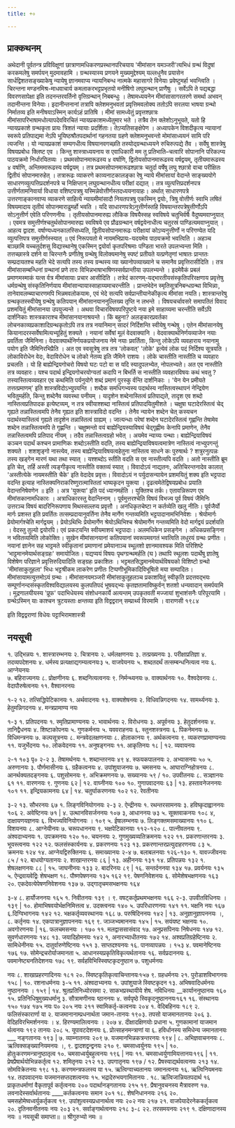 ```yaml
---
title: +०

---
```

## प्राक्कथनम्
अथेदानी पूर्वतन्त्र प्रविविक्षूणां छात्राणामधिकरणप्रस्थानपरिचयाय 'मीमांसान यमञ्जरी'त्यभिधं ग्रन्थं विदुषां करकमलेषु समर्पयन् मुदमावहामि । ग्रन्थस्यास्य प्रणयने मुख्यमुद्देश्यम् यल्लधुनैव प्रयासेन सार्धद्विशतसङ्ख्याकेषु न्यायेषु ज्ञानमवाप्य न्यायनिबन्ध नात्मके महासागरे विनेयाः प्रवेष्टुमर्हा भवन्त्विति । चिरन्तना मण्डनमिश्र-माधवाचार्य कमलाकरभट्टप्रभृतयो मनीषिगो लघुग्रन्थान् प्राणैषुः । सर्वेऽपि ते पद्यबद्धा विवरणसापेक्षा इति तदनन्तरवर्तिनो वृत्तिग्रन्थान् निबबन्धुः । तेषामध्ययनेन मीमांसासागरतरणे समर्था अभवन् तदानीन्तना विनेयाः। इदानीन्तनानां तत्रापि क्लेशमनुभवतां प्रवृत्तिमवलोक्य ततोऽपि सरलया भाषया ग्रन्थो निर्मातव्य इति मनीषयाऽस्मिन् कार्यऽहं प्रातिषि । मीमां सामध्येतुं प्रवृत्तश्छात्रः मीमांसापरिभाषामधोत्यापदेवविरचितं न्यायप्रकाशमध्येतुमार भते । तत्रैव तेन क्लेशोऽनुभूयते, यतो हि न्यायप्रकाशे ग्रन्थकृता प्रायः त्रिशतं न्यायाः प्रदर्शिताः। तेऽप्यतिसङ्क्षेपेण । अध्यापकेन विशदीकृत्य न्यायानां स्वरूपे प्रतिपाद्यमा नेऽपि भूयिष्ठश्रौतपदार्थानां गहनतया ग्रहणे क्लेशमनुभवन्तो मोमांसाध्ययनं सामि परि त्यजन्ति । यो न्यायप्रकाशं सम्यगधीत्य विषयानवगच्छति तस्योद्ग्रन्थाध्ययने रुचिरुत्पद्ये तैव । सर्वेषु शास्त्रेषु विषयप्रबोधः क्लिष्ट एव । किन्तु शास्त्राध्ययनाय स एवाधिकारी 
मम तु प्रतिभाति–चत्वारि सोपानानि परिकल्प्य पाठयक्रमो निर्धारयितव्यः । प्रथमसोपानमारूढस्य ४ वर्षाणि, द्वितोयसोपानमारूढस्य वर्षद्वयम्, तृतीयमारूढस्य ४ वर्षाणि, अन्तिममारूढस्य वर्षद्वयम् । तत्र प्रथमसोपानमारूढश्छात्रः चतुर्दा वर्षेषु लघु 
श्छात्रो वाचा परीक्षितः द्वितीयं सोपानमारुहेत् । तत्रारूढः व्याकरणे काव्यनाटकालङ्का रेषु न्याये मीमांसायां वेदान्ते साङ्ख्ययोगे साधारणव्युत्पत्तिप्रदर्शनपत्रे च निक्षिप्तान् लघुग्रन्थानधीत्य परीक्षां दद्यात् । तत्र व्युत्पत्तिप्रदर्शनपत्र उत्तीर्णतामनिवार्या विधाया 
वशिष्टपत्रषु यस्मिन्नेवोत्तीर्णस्तदध्ययनायाहः। अर्थात् साधारणपत्रे उत्तरणाङ्कानवाप्य व्याकरणे साहित्ये न्यायमीमांसादौ नियतपत्रषु एकस्मिन् द्वयोः, त्रिषु वोत्तीर्णः स्वाभि लषितं विषयमादाय तृतीयं सोपानमाराढुमर्हो भवति । यदि साधारणपत्रेऽनुत्तीर्णस्तहि विषयान्तरपत्रेषुत्तीर्णोऽपि सोऽनुत्तीर्ण एवेति परिगणनीयः । तृतीयसोपानमारुह्य लौकिक विषयैस्सह स्वविषये चतुभिर्वर्षेः वैदुष्यमवाप्नुयात् । एवमत्र समुत्तीर्णश्चतुर्थसोपानमारुह्य स्वविषये एव प्रौढग्रन्थान् वर्षद्वयेनाधीत्य चतुरस्रं पाण्डित्यमवाप्नुयात् । आहत्य द्वादश. वर्षाण्यध्यनकालस्सिध्यति, द्वितीयसोपानमारूढः परीक्षायां कोऽप्यनुत्तीर्णो न परिगण्येत यदि व्युत्पत्तिपत्र समुत्तीर्णस्स्यात् ॥ 
एवं निरूपयतो मे नायमभिप्रायः-यदयमेव पाठ्यक्रमो भवत्विति । अहञ्च बाञ्छामि यच्चतुर्दशसु विद्यास्थानेषु एकस्मिन् द्वयोर्वा कृतपरिश्रमाः पण्डिता भारते उपलभ्यन्ता मिति । तत्तच्छास्त्रे दर्शने वा चिरन्तनैः प्रणीतेषु ग्रन्थेषु विलोक्यमानेषु स्पष्टं प्रतीयते यत्प्रणेतृणां भाषातः प्रान्ततः सम्प्रदायतश्च महति भेदे सत्यपि तस्य तस्य ग्रन्थस्य व्या ख्यानोपव्याख्याने च समानैव प्रवृत्तिरासीदिति । तत्र मीमांसासम्बन्धिनां ग्रन्थानां प्रणे तारः विभिन्नभाषाभाषिणस्सर्वप्रान्तीया उपलभ्यन्ते । इदमेवैकं प्रबलं प्रमाणमस्माकं यत्स र्वत्र मीमांसायाः प्रचार आसीदिति । तत्रेदं कारणम्-यद्भारतीयसंस्कृतिपरिरक्षणाय प्रवृत्तेषु धर्मग्रन्थेषु संस्कृतिनिर्णयाय मीमांसान्यायास्साहाय्यमाचरन्तीति । प्रान्तभेदेन स्मृतिसूत्रनिबन्धग्रन्था विभिन्नाः, तानेवावलम्ब्याचारणमपि भिन्नमवलोकयामः, एवं भेदे सत्यपि सर्वप्रान्तीयानेकीकृत्य मीमांसा नयति। शास्त्रान्तरेषु ग्रन्थकृतस्स्वीयेषु ग्रन्थेषु कतिपयान् मीमांसानयाननुल्लिख्य तृप्ति न लभन्ते । विषयचर्चावसरे समापतितं विवाद प्रशमयितुं मीमांसानया उपयुज्यन्ते । अथवा विचारविषयपरिपुष्टये नया इमे साहाय्यमा चरन्तीति सर्वेऽपि दार्शनिकाः शास्त्रकाराश्च मीमांसानयानाश्रयन्ते । किं बहुना? अलङ्कारप्रवर्तका लोचनकाव्यप्रकाशादिग्रन्थकृतोऽपि तत्र तत्र नयानिमान् सादरं निर्दिशन्ति स्वीयेषु गन्थेषु । एतेन मीमांसानयेषु कियानादरस्सर्वेषामित्यभ्यूहितुं शक्यते । नयानां सर्वेषां मूलं वेदवाक्यानि । वेदवाक्यार्थनिर्णयव्याजेन नयाः प्रवर्तिता जैमिनिना। वेदवाक्यार्थनिर्णयकप्रयोजनाय नेमे नयाः प्रवर्तिताः, किन्तु लोकेऽपि व्यवहाराय नयानामु पयोग इति जैमिनिरभिप्रैति । अत एव स्वसूत्रेषु तत्र तत्र 'लोकवत्' 'लोके' इत्येवं लोक पदं निर्दिश्य सूत्रयति । लोकाविरोधेन वेदः, वेदाविरोधेन च लोको नेतव्य इति जैमिने राशयः । लोके चास्तीति नास्तीति च व्यवहारः प्रचलति । यो हि बाह्येन्द्रियगोचरो विषयो घटः पटो वा स यदि स्यादुपलभ्येत, नोपलभ्यते। अत एव नास्तीति तत्र व्यवहारः। यश्च पदार्थ इन्द्रियगोचरयोग्यतां कदापि न बिभर्ति स नास्तीति व्यवहारविषयः कथं भवतु ? तस्यास्तित्वव्यवहार एव कथमिति पर्यनुयोगे शब्दं प्रमाणं पुरस्कु र्वन्ति दार्शनिकाः । 'येन येन प्रमीयते तत्तत्प्रमाणम्' इति शास्त्रविदोऽभ्युपयन्ति । शब्दैक समधिगभ्यस्य पदार्थस्य नास्तित्वस्थापनं नेन्द्रियेण भवितुमर्हति, किन्तु शब्देनैव व्यवस्था पनीयम् । यादृशेन शब्देनास्तित्वं प्रतिपाद्यते, तादृश एव शब्दो नास्तित्वप्रतिपादक इत्येष्टव्यम्, न तत्र स्वीयाश्शब्दा नास्तित्वं प्रतिपादयितुमीशते । चक्षुषा घटादेरस्तित्वं चेद् गृह्यते तन्नास्तित्वमपि तेनैव गृह्यत इति शास्त्राविदो वदन्ति । तेनैव न्यायेन शब्देन चेत् कस्यचन पदार्थस्यास्तित्वं गृह्यते तादृशेन तन्नास्तित्वं ग्राह्यम् । जात्यन्धाः परेषां शब्देन घटादेरस्तित्वं गृह्णन्ति तेषामेव शब्देन तन्नास्तित्वमपि ते गृह्णन्ति । चक्षुष्मन्तो वयं बाह्येन्द्रियस्याविषयं चेद्गृह्णीमः केनापि प्रमाणेन, तेनैव तन्नास्तित्वमपि प्रतिपाद नीयम् । तदैव तन्नास्तित्वग्रहो भवेत् । अयमेव न्याय्यः पन्थाः। बाह्येन्द्रियाविषयं कञ्चन पदार्थं कश्चन प्रामाणिकः शब्दोऽस्तीति वदति, तस्य बाह्येन्द्रियाविषयत्वमात्रेण नास्तित्वं नाभ्युपगन्तुं शक्यते । शशशृङ्गो नास्त्येव, तस्य बाह्येन्द्रियाविषयत्वहेतुना नास्तित्व साधने कः पुरुषार्थः ? शत्रुरनुत्पन्नः तस्य खड्गेन मारणं यथा तथा स्यात् । यश्शब्दोऽ स्तीति वदति स एव नास्तीत्यपि वदति । अतो नास्तीति ब्रूम इति चेत्, तर्हि अस्ती त्यङ्गीकृत्य नास्तीति वक्तव्यं स्यात् । विवादोऽयं नाद्यतनः, अतिचिरन्तनादेव कालात् 'अस्तीत्येके नायमस्तीति चैके' इति वेदादेव प्रवृत्तः। विवादोऽयं न पर्युदासन्यायेन प्रशमयितुं शक्य इति भट्टपादा वदन्ति 
इत्याह नास्तिक्यनिराकरिष्णुरात्मास्तितां भाष्यकृदन युक्त्या । दृढत्वमेतेद्विषयप्रबोधः प्रयाति वेदान्तनिषेवणेन ॥ इति । 
अत्र 'युक्त्या' इति पदं ध्यानमर्हति । युक्तिश्च तर्कः। एतावन्निरूपण एव मीमांसकानामधिकारः । अत्राधिकारस्तु वेदान्तिनाम् । पूर्वमुत्तरश्चेति विषयं विभज्य पूर्व विषयं जैमिनिः उत्तरञ्च विषयं बादरिनिरूपणाय मिथस्सल्लप्य प्रवृत्तौ । अनधिकृतचेष्टा न कर्तव्येति खलु नीतिः। पूर्वजैर्यो मार्गः प्रशस्त इति प्रवर्तितः तत्सम्प्रदायानुवर्तिना तेनैव मार्गेण गन्तव्यमिति भट्टपादानामभिनिवेशः । श्रेयोमार्गः प्रेयोमार्गश्चेति मार्गद्वयम् । प्रेयोऽथिभिः प्रेयोमार्गेण श्रेयोऽथिभिश्च श्रेयोमार्गेण गन्तव्यमिति वेदो मार्गद्वयं प्रदर्शयति । वेदस्तु तुल्यो द्वयोरपि। एवं प्रकटयन्ति स्वीयमाशयं भट्टपादाः। अलमधिकेन प्रसङ्गेन । अधिकप्रसङ्गिना न भवितव्यमिति लोकोक्तिः। 
सुखेन मीमांसानयानां कतिपयानां स्वरूपमवगतं भवत्विति लधुरयं ग्रन्थः प्रणीतः । नयानां ज्ञानेन सह भाट्टमते स्वीकृतानां प्रमाणानां प्रमेयानाञ्च स्थूलशो ज्ञानमावश्यक मिति परिशिष्टे ‘भाट्टमानमेयार्थसङ्ग्रहः' समायोजितः। यद्यप्ययं विषयः पृथग्ग्रन्थमर्हति 
(घ ) तथापि स्थूलशः पदार्थेषु ज्ञातेषु विशेषेण परिज्ञाने प्रवृत्तिरुदियादिति सङ्ग्रहः प्रकाशितः । भट्टमतसिद्धमानमेयार्थविषयको विशिष्टो ग्रन्थो 'मीमांसाकुतूहला' भिधः भट्टश्रीकम लाकरेण प्रणीतः टिप्पणीभूमिकादिविभूषितो मया सम्पादितः। मीमांसायामत्युत्तमोऽयं ग्रन्थः । मीमांसानयमञ्जरी मीमांसाकुतूहलञ्च प्रकाशयितुं स्वीकृति प्रदत्तवद्भयः सम्पूर्णानन्दसंस्कृतविश्वविद्यालयस्य कुलपतिपदं भूषयद्भ्यः कृतज्ञतामाविष्कुर्वन् शतशो धन्यवादान् समर्पयामि । मुद्रणालयीयस्य 'प्रूफ' पदाभिधेयस्य संशोधनकार्ये अत्यन्तम् उपकृतवती मज्जायां शुभाशंसनैः परिपूरयामि । ग्रन्थेऽस्मिन् याः काश्चन त्रुटयस्ताः क्षन्तव्या इति विद्वद्वरान् सम्प्रार्थ्य विरमामि । 
वाराणसी १९८४ 

इति विद्वद्वराणां विधेयः पट्टाभिरामशास्त्री 

## नयसूची
१. उद्भिन्नयः १. शास्त्रारम्भनयः
२. चित्रानयः २. धर्मलक्षणनयः
३. तत्प्रख्यनयः ३. परीक्षाप्रतिज्ञा
४. तदव्यपदेशनयः
४. धर्मस्य प्रत्यक्षाद्यगम्यत्वनयः३
५. वाजपेयनयः
५. शब्दतदर्थं तत्सम्बन्धनित्यत्व नयः
६. आग्नेयनयः  
७. बहिराज्यनयः
८. प्रोक्षणीनयः ६. शब्दनित्यत्वनयः
९. निर्मन्थ्यनयः ७. वाक्यार्थनयः
१०. वैश्वदेवनयः ८. वेदापौरुषेत्वनयः
११. वैश्वानरनयः

१-२
१२. तत्सिद्धिपेटिकानयः १. अर्थवादनयः
१३. वाक्यशेषनयः २. विधिवन्निगदनयः
१४. सामर्थ्यनयः ३. हेतुमन्निगदनयः ४. मन्त्रप्रामाण्य नयः

१-३
१. प्रतिपदनयः १. स्मृतिप्रामाण्यनयः
२. भावार्थनयः २. विरोधनयः
३. अपूर्वनयः ३. हेतुदर्शननयः
४. तानिद्वैधनयः ४. शिष्टाकोपनयः
५. गुणकर्मनयः ५. यववराहनयः
६. स्तुनशस्त्रनयः ६. पिकनेमनयः
७. विधिमन्त्रनयः ७. कल्पसूत्रनयः
८. मन्त्रवेदलक्षणनयाः ८. होलाकानयः
९. अर्थकत्वनयः ९. व्यकरणप्रामाण्यनयः ११. यजुर्भेदनयः १०. लोकवेदनयः
११. अनुषङ्गनयः ११. आकृतिनयः
१८ | १२. व्यवायनयः

२-१
१०३
पृ० २-२
३. तेषामर्थनयः १. शब्दान्तरनयः
४९ ४. स्फयकपालनयः २. अभ्यासनयः
५० ५. अरुणानयः ३. पौर्णमासीनयः
६. ग्रहैकत्वनयः ४. उपांशुयाजनयः
७. चमसनयः ५. आघाराग्निहोत्रनयः
८. आनर्थक्यतदङ्गनयः ६. पशुसोमनयः
९. अभिक्रमणनयः ७. सख्यानयः
५९ / १०. उपवीतनयः ८. सञ्ज्ञानयः
६१ ११. वारणनयः ९. गुणनयः
६२ | १२. वाघ्नीनयः १०० १०. गुणापवादनयः ६३ | १३. हस्तावनेजननयः १०१ ११. इन्द्रियकामनयः ६४ | १४. चतुर्घाकरणनयः १०२ १२. रेवतीनयः

३-२
१३. सौभरनयः
६७ १. लिङ्गविनियोगनयः २-३
२. ऐन्द्रीनयः १. रथन्तरसामनयः
३. हविष्कृदाह्वाननयः १०६ २. अवेष्टिनयः
७१ | ४. उत्थानविसर्जननयः १०७ ३, आधाननयः
७३ ५. सूक्तवाकनयः
१०८ ४, दाक्षायणयज्ञनयः
६. विभज्यविनियोगनयः । १०९ ५. ईषालम्भनयः
७. लिङ्गक्तमसमाख्यानयः ११० ६. विशयनयः
८. आग्नेयीनयः ७. चरूपधाननयः
९. भक्षपेटिकानयाः ११२-१२० ८. पात्नीवतनयः ९. अंश्वदाभ्यनयः
१. उपक्रमनयः
१२० १०. चयननयः
२. गुणमुख्यव्यतिक्रमनयः १२२ ११. प्रकरणान्तरनयः
३. भूयस्त्वनयः
१२२ १२. फलसंस्कार्यनयः
४. प्रकरणनयः
१२३ १३. प्रकरणान्तरप्रत्युदाहरणनयः ८३ ५. क्रमनयः
१२४ १४. आग्नेयद्विरुक्तिनयः
६. समाख्यानयः २-४
७. बलाबलनयाः १२६-१३० १. यावज्जीवनयः ८५ / १२. बाधयोग्यतानयः २. शाखान्तरनयः
८६ | १३. अहीननयः
१३१
१४. प्रतिपन्नयः १३२ १. शेषलक्षणनयः ८८ | १५. जाघनीनयः १३३ २. बादरिनयः
८९ | १६. सन्तर्दननया १३४
१७. प्रवर्यनयः
१३५ ५. ऐन्द्रवायवेद्विः शेषभक्षण १८. पौष्णपेषणनयः १३५
१६२ १९. पेषणनिवेशनयः
६. सोमेशेषभक्षणनयः १६३ २०. एकदेवत्येपेषणनिवेशनयः १३७ ७. उद्गातृचमसभक्षनयः १६४

३-४
८. हार्योजननयः १६५ १. निवीतनयः
१३९ । ९. वषट्कर्तृप्रथमभक्षनयः १६६ २-३. उपवीतविधिनयः । १३९ | १०. होमाभिषवयोर्भक्षनिमित्तत्व
४. उदक्त्वनयः
१४० ५. उपरिधारणनयः १४१ ११. भक्षनि
नयः १६७ ६.दिग्विभागनयः १४२ १२. भक्षकर्तृव्यवस्थानयः १६८ ७. परुषिदिननयः १४२ | १३. अनुज्ञानुज्ञापननयः ।, ८. कर्तृनयः
१४. एकपात्रानुज्ञापननयः १६९ ९. जञ्जभ्यमाननयः १४५ | १५. सयंयष्ट भक्षनयः १०. अवगोरणनयः
| १६. फलचमसनयः । १७० ११. मलद्वाससासंवाद
१७. अनुप्रसपिनयः निषेधनयः
१४७ १२. सुवर्णधारणनयः
१४८ १३. जयादिहोमनयः १४२ १, अनारभ्याधीतनयः १७२ १४. अश्वप्रतिग्रहेष्टिनयः
२. सामिधेनीनयः १५. दातुर्वारुणेष्टिनयः १५१ ३. साप्तदश्यनयः १६. पानव्यापन्नयः । १५३ ४. पवमानेष्टिनयः १७६ १७. सोमेन्द्रचरोर्याजमानता ५. आधानस्यप्रकृतिविकृत्यर्थतानयः १६. सर्वप्रदाननयः
६. पवमानेष्ट्यनतिदेशनयः १७८ १९. सर्वहविभिस्स्विष्टकृदनुष्ठान ७. पशुधर्मनयः

नयः
८. शाखाप्रहरणादिनयः १८१ २०. स्विष्टकृतिकृत्वाचिन्तानयः१५७ ९. ग्रहधर्मनयः २१. पुरोडाशविभागनयः १५८ | १०. रशनाधर्मनयः
३-५
११. अंश्वदाभ्यनयः १. उपांशुयाजे स्विष्टकृदन १३. अभिषवादिधर्मनयः
नुष्ठाननयः । १५९ | १४. श्रुतप्रतिनिध्योरसमा २. साकभप्रस्थायीये शेष.
नविधिनयः __कार्याननुष्ठानयः १६० १५. प्रतिनिधिषुमुख्यधर्मानु
३. सौत्रामणीनयः
ष्ठाननयः ४. सर्वपृष्ठे स्विकृदनुष्ठाननयः१६१ १६. संस्थानयः
१५०
१७४ १७५
नयः
प०
२०५
नयः
२११
स्वामिकर्तृ-कत्वनयः २०४ १. वेदिबहिनयः १८९ २. फलिसंस्कारार्णा या २. याजमानानाम्प्रधनार्थता
जमान-तानयः
१९०३. तपसो याजमानतानयः २०६ ३. वेदिहविरभिमर्शननयः । ४. हिरण्यमालित्वनयः । २०७ ४. दीक्षादक्षिणयोः प्रधाना ५. गुणकामानां याजमान
र्थत्वनयः
१९२ तानयः
२०८ ५. यूपावटदेशनयः
६. प्रोत्साहनमन्त्राणां या ६. हविर्धानस्य समिधेन्य
जमानतानयः ___ नङ्गतानयः १९३ | ७. व्याम्नातनयः
२०९ ७. यजमानभिन्नकत्रन्तरनयः १९४ | ८. अभिज्ञवाचननयः ८. ऋत्विक्सङ्ख्यानियमनयः ।, ९. द्वादशद्वन्द्वनयः २१० ९. चमसाध्वर्युनयः १९५ | १०. होतुःकरणमन्त्रानुष्ठातृत्व १०. चमसाध्वर्युबहुत्वनयः १९६ | नयः ११. चमसाध्वर्युणामियत्तानयः१९६ | ११. प्रेषप्रैषार्थयोभिन्नकर्तृत्व १२. शमितृनयः
२१२ १३. उपगातृनयः १९७ / १२. प्रैषस्याद्यर्थवत्वनयः २१३ १४. सोमविक्रेतनयः १९८ १३. करणमन्त्रफलस्य या १५. ऋत्विग्वाच्यतानयः
जमानत्वनयः १६. ऋत्विनियमनयः
१४. तदपवादनयः यजमानसप्तदशत्वनयः १५. भद्रादेरुभयगामितानयः . १८. ऋत्विजान्नियतपदार्थ १६ प्राकृतधर्माणां वैकृतापूर्व
कर्तृत्वनयः
२०० पदार्थानङ्गतानयः २१५ १९. प्रैषानुवचनस्य मैत्रावरुण १७. लवनादेस्सर्वार्थतानयः ____कर्तकत्वनयः समान २०१ १८. शेषनिधाननयः २१६ २०. चमसहोमेष्वध्वर्युकर्तृकत्व १९. उपांशुत्वस्यप्रधानार्थत्व
नयः
२०२ नयः
२१७ २१. वाजपेयादेरनेककर्तृकत्व २०. दृतिनवनीतनयः
नयः
२०३ २१. सर्वाङ्गार्थत्वनयः २१८ ३-८
२२. तरसमयनयः
२१९ १. दक्षिणादानस्य
नयः
॥ नयसूची समाप्ता॥
॥ श्रीगुरुभ्यो नमः ॥ 